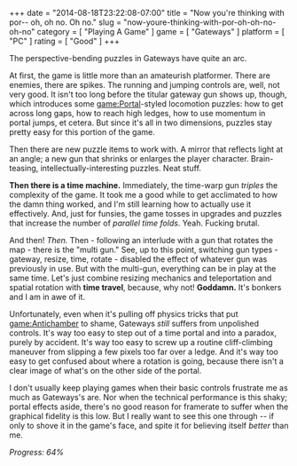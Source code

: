 +++
date = "2014-08-18T23:22:08-07:00"
title = "Now you're thinking with por-- oh, oh no.  Oh no."
slug = "now-youre-thinking-with-por-oh-oh-no-oh-no"
category = [ "Playing A Game" ]
game = [ "Gateways" ]
platform = [ "PC" ]
rating = [ "Good" ]
+++

The perspective-bending puzzles in Gateways have quite an arc.

At first, the game is little more than an amateurish platformer.  There are enemies, there are spikes.  The running and jumping controls are, well, not very good.  It isn't too long before the titular gateway gun shows up, though, which introduces some <game:Portal>-styled locomotion puzzles: how to get across long gaps, how to reach high ledges, how to use momentum in portal jumps, et cetera.  But since it's all in two dimensions, puzzles stay pretty easy for this portion of the game.

Then there are new puzzle items to work with.  A mirror that reflects light at an angle; a new gun that shrinks or enlarges the player character.  Brain-teasing, intellectually-interesting puzzles.  Neat stuff.

<b>Then there is a time machine.</b>  Immediately, the time-warp gun <i>triples</i> the complexity of the game.  It took me a good while to get acclimated to how the damn thing worked, and I'm still learning how to actually use it effectively.  And, just for funsies, the game tosses in upgrades and puzzles that increase the number of <i>parallel time folds</i>.  Yeah.  Fucking brutal.

And then!  <i>Then.</i>  Then - following an interlude with a gun that rotates the map - there is the "multi gun."  See, up to this point, switching gun types - gateway, resize, time, rotate - disabled the effect of whatever gun was previously in use.  But with the multi-gun, everything can be in play at the same time.  Let's just combine resizing mechanics and teleportation and spatial rotation with <b>time travel</b>, because, why not!  <b>Goddamn.</b>  It's bonkers and I am in awe of it.

Unfortunately, even when it's pulling off physics tricks that put <game:Antichamber> to shame, Gateways <i>still</i> suffers from unpolished controls.  It's way too easy to step out of a time portal and into a paradox, purely by accident.  It's way too easy to screw up a routine cliff-climbing maneuver from slipping a few pixels too far over a ledge.  And it's way too easy to get confused about where a rotation is going, because there isn't a clear image of what's on the other side of the portal.

I don't usually keep playing games when their basic controls frustrate me as much as Gateways's are.  Nor when the technical performance is this shaky; portal effects aside, there's no good reason for framerate to suffer when the graphical fidelity is this low.  But I really want to see this one through -- if only to shove it in the game's face, and spite it for believing itself <i>better</i> than me.

<i>Progress: 64%</i>